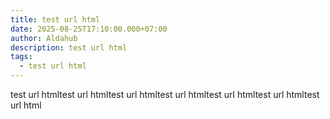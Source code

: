```yaml
---
title: test url html
date: 2025-08-25T17:10:00.000+07:00
author: Aldahub
description: test url html
tags:
  - test url html
---
```

test url htmltest url htmltest url htmltest url htmltest url htmltest url htmltest url html
